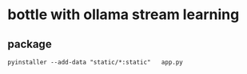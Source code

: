 # bottle with ollama stream learning


## package

```code
pyinstaller --add-data "static/*:static"   app.py
```